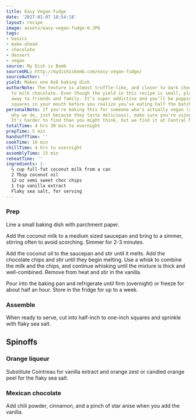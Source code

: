 ```yaml
---
title: Easy Vegan Fudge
date: '2017-01-07 18:54:18'
layout: recipe
image: assets/easy-vegan-fudge-6.JPG
tags:
- basics
- make-ahead
- chocolate
- dessert
- vegan
source: My Dish is Bomb
sourceURL: http://mydishisbomb.com/easy-vegan-fudge/
sourceAuthor: ''
yield: Makes one 6x6 baking dish
authorNote: The texture is almost truffle-like, and closer to dark chocolate than
  to milk chocolate. Even though the yield in this recipe is small, plan to give some
  away to friends and family. It’s super addictive and you’ll be popping those fudge
  squares in your mouth before you realize you’ve eating half the batch.
personalNote: If you're making this for someone who's actually vegan (as opposed to
  why we do, just because they taste delicious), make sure you're using vegan chocolate.
  It's harder to find than you might think, but we find it at Central Market.
totalTime: 4 hrs 30 min to overnight
prepTime: 5 min
handsoffTime: ''
cookTime: 10 min
chillTime: 4 hrs to overnight
assemblyTime: 15 min
reheatTime: ''
ingredients: |-
  ⅔ cup full-fat coconut milk from a can
  2 Tbsp coconut oil
  12 oz semi sweet choc chips
  1 tsp vanilla extract
  Flaky sea salt, for serving
---
```

### Prep
Line a small baking dish with parchment paper.

Add the coconut milk to a medium sized saucepan and bring to a simmer, stirring often to avoid scorching. Simmer for 2-3 minutes.

Add the coconut oil to the saucepan and stir until it melts. Add the chocolate chips and stir until they begin melting. Use a whisk to combine the milk and the chips, and continue whisking until the mixture is thick and well-combined.
Remove from heat and stir in the vanilla. 

Pour into the baking pan and refrigerate until firm (overnight) or freeze for about half an hour. Store in the fridge for up to a week.

### Assemble
When ready to serve, cut into half-inch to one-inch squares and sprinkle with flaky sea salt.

## Spinoffs

### Orange liqueur
Substitute Cointreau for vanilla extract and orange zest or candied orange peel for the flaky sea salt.

### Mexican chocolate
Add chili powder, cinnamon, and a pinch of star anise when you add the vanilla. 